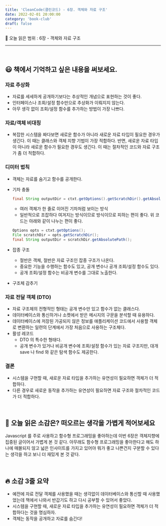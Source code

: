 ```yaml
---
title: 'CleanCode(클린코드) - 6장. 객체와 자료 구조'
date: 2022-02-01 20:00:00
category: 'book-club'
draft: false
---
```


🔖 오늘 읽은 범위 : 6장 - 객체와 자료 구조

---

<br>

## 😃 **책에서 기억하고 싶은 내용을 써보세요.**

### **자료 추상화**

- 자료를 세세하게 공개하기보다는 추상적인 개념으로 표현하는 것이 좋다.
- 인터페이스나 조회/설정 함수만으로 추상화가 이뤄지지 않는다.
- 아무 생각 없이 조회/설정 함수를 추가하는 방법이 가장 나쁘다.

### **자료/객체 비대칭**

- 복잡한 시스템을 짜다보면 새로운 함수가 아니라 새로운 자료 타입이 필요한 경우가 생긴다. 이 때는 클래스와 객체 지향 기법이 가장 적합하다. 반면, 새로운 자료 타입이 아니라 새로운 함수가 필요한 경우도 생긴다. 이 때는 절차적인 코드와 자료 구조가 좀 더 적합하다.

### **디미터 법칙**

- 객체는 자료를 숨기고 함수를 공개한다.
- 기차 충돌
    
    ```java
    final String outputDir = ctxt.getOptions().getScratchDir().getAbsolutePath();
    ```
    
    - 여러 객체가 한 줄로 이어진 기차처럼 보이는 방식
    - 일반적으로 조잡하다 여겨지는 방식이므로 방식이므로 피하는 편이 좋다. 위 코드는 아래와 같이 나누는 편이 좋다.
    
    ```java
    Options opts = ctxt.getOptions();
    File scratchDir = opts.getScratchDir();
    final String outputDir = scratchDir.getAbsolutePath();
    ```
    
- 잡종 구조
    - 절반은 객체, 절반은 자료 구조인 잡종 구조가 나온다.
    - 중요한 기능을 수행하는 함수도 있고, 공개 변수나 공개 조회/설정 함수도 있다.
    - 공개 조회/설정 함수는 비공개 변수를 그대로 노출한다.
- 구조체 감추기

### **자료 전달 객체 (DTO)**

- 자료 구조체의 전형적인 형태는 공개 변수만 있고 함수가 없는 클래스다.
- 데이터베이스와 통신하거나 소켓에서 받은 메시지의 구문을 분석할 때 유용하다.
- 데이터베이스에 저장된 가공되지 않은 정보를 애플리케이션 코드에서 사용할 객체로 변환하는 일련의 단계에서 가장 처음으로 사용하는 구조체다.
- 활성 레코드
    - DTO 의 특수한 형태다.
    - 공개 변수가 있거나 비공개 변수에 조회/설정 함수가 있는 자료 구조지만, 대개 save 나 find 와 같은 탐색 함수도 제공한다.
    

### **결론**

- 시스템을 구현할 때, 새로운 자료 타입을 추가하는 유연성이 필요하면 객체가 더 적합하다.
- 다른 경우로 새로운 동작을 추가하는 유연성이 필요하면 자료 구조와 절차적인 코드가 더 적합하다.

<br>

## 🤔 **오늘 읽은 소감은? 떠오르는 생각을 가볍게 적어보세요**

Javascript 를 주로 사용하고 함수형 프로그래밍을 좋아하는데 이번 6장은 객체지향에 집중된 글이어서 가볍게 본 것 같다. 아무래도 함수형 프로그래밍을 좋아한다고 해도 하나에 매몰되지 않고 넓은 인사이트를 가지고 있어야 뭐가 좋고 나쁜건지 구분할 수 있다는 생각을 하고 보니 더 재밌게 본 것 같다. 

<br>

## 🔥 **소감 3줄 요약**

- 예전에 자료 전달 객체를 사용했을 때는 생각없이 데이터베이스와 통신할 때 사용했었는데 책에서 나와서 반갑기도 하고 다시 공부할 수 있어서 좋았다.
- 시스템을 구현할 때, 새로운 자료 타입을 추가하는 유연성이 필요하면 객체가 더 적합하다는 것을 명심하자.
- 객체는 동작을 공개하고 자료를 숨긴다!